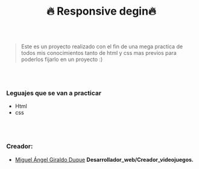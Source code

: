 <h1 align="center">
  <br/>
  🔥 Responsive degin🔥
  <br>
</h1>
 <br>
 <br>

>Este es un proyecto realizado con el fin de una mega practica de todos mis conocimientos tanto de html y css mas previos para poderlos fijarlo en un proyecto :)


<br>
<br>

 ### Leguajes que se van a practicar 
 - Html
 - css
 
 <br>
 <br>

### Creador:

* [Miguel Ángel Giraldo Duque](https://www.facebook.com/miguel.giraldo.9484)  **Desarrollador_web/Creador_videojuegos.**
